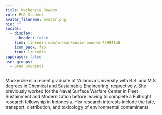 ```yaml
---
title: Mackenzie Bowden
role: PhD Student
avatar_filename: avatar.png
bio: ""
social:
  - display:
      header: false
    link: linkedin.com/in/mackenzie-bowden-729941a8
    icon_pack: fab
    icon: linkedin
superuser: false
user_groups:
  - Grad Students
---
```

Mackenzie is a recent graduate of Villanova University with B.S. and M.S. degrees in Chemical and Sustainable Engineering, respectively. She previously worked for the Naval Surface Warfare Center in Fleet Sustainment and Modernization before leaving to complete a Fulbright research fellowship in Indonesia. Her research interests include the fate, transport, distribution, and toxicology of environmental contaminants. 
